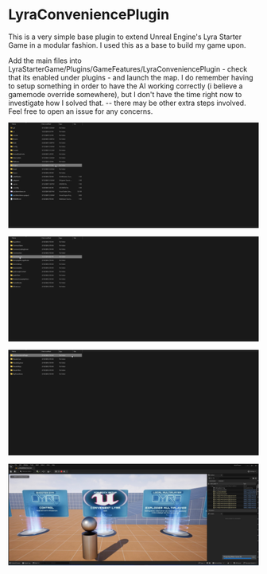 # LyraConveniencePlugin

This is a very simple base plugin to extend Unreal Engine's Lyra Starter Game in a modular fashion. I used this as a base to build my game upon.

Add the main files into LyraStarterGame/Plugins/GameFeatures/LyraConveniencePlugin - check that its enabled under plugins - and launch the map. I do remember having to setup something in order to have the AI working correctly (i believe a gamemode override somewhere), but I don't have the time right now to investigate how I solved that. -- there may be other extra steps involved. Feel free to open an issue for any concerns.

![Plugin folder](Images/plugins.png)

![Game features folder](Images/gamefeatures.png)

![Plugin directory](Images/addingplugin.png)

![Showing map](Images/showinggamemode.jpg)
